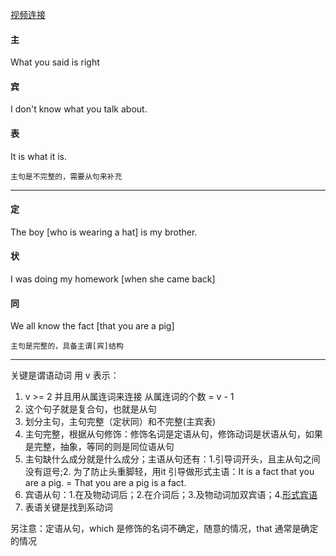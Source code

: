 [视频连接](https://www.bilibili.com/video/BV144411H75y?from=search&seid=6343804671075910403)

#### 主
What you said is right

#### 宾
I don't know what you talk about. 

#### 表 
It is what it is.

```主句是不完整的，需要从句来补充```
***

#### 定
The boy [who is wearing a hat] is my brother.
#### 状
I was doing my homework [when she came back]
#### 同
We all know the fact [that you are a pig]

```主句是完整的，具备主谓[宾]结构```

***

关键是谓语动词 用 v 表示：
1. v >= 2 并且用从属连词来连接 从属连词的个数 = v - 1
2. 这个句子就是复合句，也就是从句
3. 划分主句，主句完整（定状同）和不完整(主宾表)
4. 主句完整，根据从句修饰：修饰名词是定语从句，修饰动词是状语从句，如果是完整，抽象，等同的则是同位语从句
5. 主句缺什么成分就是什么成分；主语从句还有：1.引导词开头，且主从句之间没有逗号;2. 为了防止头重脚轻，用it 引导做形式主语：It is a fact that you are a pig. = That you are a pig is a fact.
6. 宾语从句：1.在及物动词后；2.在介词后；3.及物动词加双宾语；4.[形式宾语](https://www.bilibili.com/video/BV1nb411G7ny/?spm_id_from=333.788.videocard.1)
7. 表语关键是找到系动词

另注意：定语从句，which 是修饰的名词不确定，随意的情况，that 通常是确定的情况
